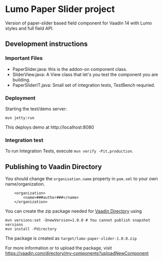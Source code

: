 # Lumo Paper Slider project

Version of paper-slider based field component for Vaadin 14 with Lumo styles and full field API.

## Development instructions

### Important Files 
* PaperSlider.java: this is the addon-on component class.
* SliderView.java: A View class that let's you test the component you are building. 
* PaperSliderIT.java: Small set of integration tests, TestBench requried. 

### Deployment

Starting the test/demo server:
```
mvn jetty:run
```

This deploys demo at http://localhost:8080
 
### Integration test

To run Integration Tests, execute `mvn verify -Pit,production`.

## Publishing to Vaadin Directory

You should change the `organisation.name` property in `pom.xml` to your own name/organization.

```
    <organization>
        <name>###author###</name>
    </organization>
```

You can create the zip package needed for [Vaadin Directory](https://vaadin.com/directory/) using

```
mvn versions:set -DnewVersion=1.0.0 # You cannot publish snapshot versions 
mvn install -Pdirectory
```

The package is created as `target/lumo-paper-slider-1.0.0.zip`

For more information or to upload the package, visit https://vaadin.com/directory/my-components?uploadNewComponent
